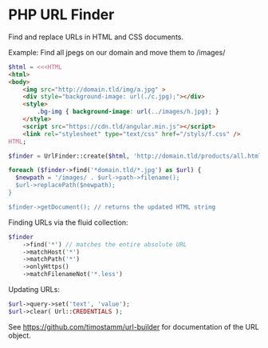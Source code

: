 # PHP URL Finder

Find and replace URLs in HTML and CSS documents. 

Example: Find all jpegs on our domain and move them to /images/

```PHP
$html = <<<HTML
<html>
<body>
	<img src="http://domain.tld/img/a.jpg" >
    <div style="background-image: url(./c.jpg);"></div>
	<style>
		.bg-img { background-image: url(../images/h.jpg); }
	</style>
	<script src="https://cdn.tld/angular.min.js"></script>
    <link rel="stylesheet" type="text/css" href="/styls/f.css" />
HTML;

$finder = UrlFinder::create($html, 'http://domain.tld/products/all.html');

foreach ($finder->find('*domain.tld/*.jpg') as $url) {
  $newpath = '/images/ . $url->path->filename();
  $url->replacePath($newpath);
}

$finder->getDocument(); // returns the updated HTML string
```


Finding URLs via the fluid collection:

```PHP
$finder
	->find('*') // matches the entire absolute URL
	->matchHost('*')
	->matchPath('*')
	->onlyHttps()
	->matchFilenameNot('*.less')
```


Updating URLs:  

```PHP
$url->query->set('text', 'value');
$url->clear( Url::CREDENTIALS );
```

See https://github.com/timostamm/url-builder for documentation 
of the URL object.

